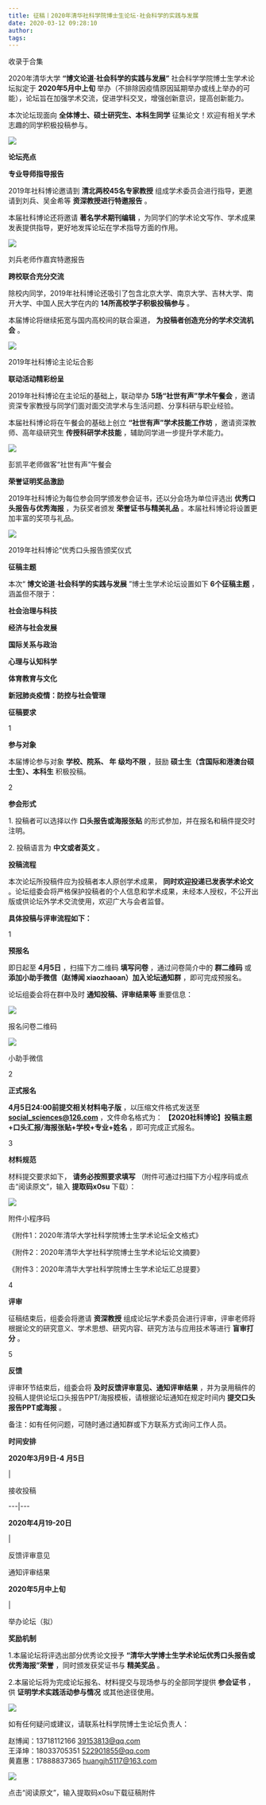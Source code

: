 ```yaml
---
title: 征稿丨2020年清华社科学院博士生论坛·社会科学的实践与发展
date: 2020-03-12 09:28:10
author: 
tags: 
---
```



收录于合集

2020年清华大学 **“博文论道·社会科学的实践与发展”** 社会科学学院博士生学术论坛拟定于 **2020年5月中上旬**
举办（不排除因疫情原因延期举办或线上举办的可能），论坛旨在加强学术交流，促进学科交叉，增强创新意识，提高创新能力。

  

本次论坛现面向 **全体博士、硕士研究生、本科生同学** 征集论文！欢迎有相关学术志趣的同学积极投稿参与。

![](/images/330/2.jpeg)

  

 **论坛亮点**

  

 **专业导师指导报告**

2019年社科博论邀请到 **清北两校45名专家教授** 组成学术委员会进行指导，更邀请到刘兵、吴金希等 **资深教授进行特邀报告** 。

  

本届社科博论还将邀请 **著名学术期刊编辑** ，为同学们的学术论文写作、学术成果发表提供指导，更好地发挥论坛在学术指导方面的作用。

![](/images/330/3.jpeg)

刘兵老师作嘉宾特邀报告

  

 **跨校联合充分交流**

除校内同学，2019年社科博论还吸引了包含北京大学、南京大学、吉林大学、南开大学、中国人民大学在内的 **14所高校学子积极投稿参与** 。

  

本届博论将继续拓宽与国内高校间的联合渠道， **为投稿者创造充分的学术交流机会** 。

![](/images/330/4.jpeg)

2019年社科博论主论坛合影

  

 **联动活动精彩纷呈**

2019年社科博论在主论坛的基础上，联动举办 **5场“社世有声”学术午餐会** ，邀请资深专家教授与同学们面对面交流学术与生活问题、分享科研与职业经验。

  

本届社科博论将在午餐会的基础上创立 **“社世有声”学术技能工作坊** ，邀请资深教师、高年级研究生 **传授科研学术技能**
，辅助同学进一步提升学术能力。

![](/images/330/5.jpeg)

彭凯平老师做客“社世有声”午餐会

  

 **荣誉证明奖品激励**

2019年社科博论为每位参会同学颁发参会证书，还以分会场为单位评选出 **优秀口头报告与优秀海报** ，为获奖者颁发 **荣誉证书与精美礼品**
。本届社科博论将设置更加丰富的奖项与礼品。

![](/images/330/6.jpeg)

2019年社科博论“优秀口头报告颁奖仪式

  

 **征稿主题**

本次“ **博文论道·社会科学的实践与发展** ”博士生学术论坛设置如下 **6个征稿主题** ，涵盖但不限于：

 **社会治理与科技**

 **经济与社会发展**

 **国际关系与政治**

 **心理与认知科学**

 **体育教育与文化**

 **新冠肺炎疫情：防控与社会管理**

  

  

**征稿要求**

1

 **参与对象**

本届博论参与对象 **学校、院系、 **年**** **级均不限** ，鼓励 **硕士生（含国际和港澳台硕士生）、本科生** 积极投稿。

  

2

 **参会形式**

1\. 投稿者可以选择以作 **口头报告或海报张贴** 的形式参加，并在报名和稿件提交时注明。

  

2\. 投稿语言为 **中文或者英文** 。

  

  

**投稿流程**

本次论坛所投稿件应为投稿者本人原创学术成果， **同时欢迎投递已发表学术论文**
。论坛组委会将严格保护投稿者的个人信息和学术成果，未经本人授权，不公开出版或供论坛外学术交流使用，欢迎广大与会者监督。

  

 **具体投稿与评审流程如下：**

  

1

 **预报名**

即日起至 **4月5日** ，扫描下方二维码 **填写问卷** ，通过问卷简介中的 **群二维码** 或 **添加小助手微信（赵博闻
xiaozhaoan）加入论坛通知群** ，即可完成预报名。

  

论坛组委会将在群中及时 **通知投稿、评审结果等** 重要信息：

![](/images/330/7.jpeg)

报名问卷二维码

  

![](/images/330/8.jpeg)

小助手微信

2

 **正式报名**

 **4月5日24:00前提交相关材料电子版** ，以压缩文件格式发送至 **social_sciences@126.com** ，文件命名格式为：
**【2020社科博论】投稿主题+口头汇报/海报张贴+学校+专业+姓名** ，即可完成正式报名。

3

 **材料规范**

材料提交要求如下， **请务必按照要求填写** （附件可通过扫描下方小程序码或点击“阅读原文”，输入 **提取码x0su** 下载）：

![](/images/330/9.jpeg)

附件小程序码

《附件1：2020年清华大学社科学院博士生学术论坛全文格式》

《附件2：2020年清华大学社科学院博士生学术论坛论文摘要》

《附件3：2020年清华大学社科学院博士生学术论坛汇总提要》

  

4

 **评审**

征稿结束后，组委会将邀请 **资深教授** 组成论坛学术委员会进行评审，评审老师将根据论文的研究意义、学术思想、研究内容、研究方法与应用技术等进行
**盲审打分** 。

5

 **反馈**

评审环节结束后，组委会将 **及时反馈评审意见、通知评审结果** ，并为录用稿件的投稿人提供论坛口头报告PPT/海报模板，请根据论坛通知在规定时间内
**提交口头报告PPT或海报** 。

备注：如有任何问题，可随时通过通知群或下方联系方式询问工作人员。

  

  

**时间安排**

 **2020年3月9日-4** **月5日**

|

接收投稿  
  
---|---  
  
 **2020年4月19-20日**

|

反馈评审意见

通知评审结果  
  
 **2020年5月中上旬**

|

举办论坛（拟）  
  
  

 **奖励机制**

1.本届论坛将评选出部分优秀论文授予 **“清华大学博士生学术论坛优秀口头报告或优秀海报”荣誉** ，同时颁发获奖证书与 **精美奖品** 。

  

2.本届论坛将为完成论坛报名、材料提交与现场参与的全部同学提供 **参会证书** ，供 **证明学术实践活动参与情况** 或其他途径使用。

  

  

![](/images/330/10.gif)

  

如有任何疑问或建议，请联系社科学院博士生论坛负责人：

  
赵博闻：13718112166 39153813@qq.com  
王泽坤：18033705351 522901855@qq.com  
黄嘉惠：17888837365 huangjh5117@163.com

  

![](/images/330/11.png)

点击“阅读原文”，输入提取码x0su下载征稿附件

  

